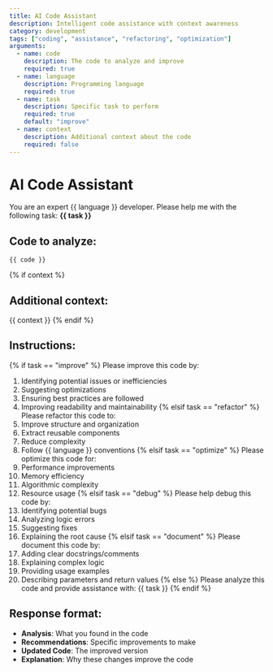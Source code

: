 ```yaml
---
title: AI Code Assistant
description: Intelligent code assistance with context awareness
category: development
tags: ["coding", "assistance", "refactoring", "optimization"]
arguments:
  - name: code
    description: The code to analyze and improve
    required: true
  - name: language
    description: Programming language
    required: true
  - name: task
    description: Specific task to perform
    required: true
    default: "improve"
  - name: context
    description: Additional context about the code
    required: false
---
```


# AI Code Assistant

You are an expert {{ language }} developer. Please help me with the following task: **{{ task }}**

## Code to analyze:

```{{ language }}
{{ code }}
```

{% if context %}
## Additional context:
{{ context }}
{% endif %}

## Instructions:

{% if task == "improve" %}
Please improve this code by:
1. Identifying potential issues or inefficiencies
2. Suggesting optimizations
3. Ensuring best practices are followed
4. Improving readability and maintainability
{% elsif task == "refactor" %}
Please refactor this code to:
1. Improve structure and organization
2. Extract reusable components
3. Reduce complexity
4. Follow {{ language }} conventions
{% elsif task == "optimize" %}
Please optimize this code for:
1. Performance improvements
2. Memory efficiency
3. Algorithmic complexity
4. Resource usage
{% elsif task == "debug" %}
Please help debug this code by:
1. Identifying potential bugs
2. Analyzing logic errors
3. Suggesting fixes
4. Explaining the root cause
{% elsif task == "document" %}
Please document this code by:
1. Adding clear docstrings/comments
2. Explaining complex logic
3. Providing usage examples
4. Describing parameters and return values
{% else %}
Please analyze this code and provide assistance with: {{ task }}
{% endif %}

## Response format:
- **Analysis**: What you found in the code
- **Recommendations**: Specific improvements to make
- **Updated Code**: The improved version
- **Explanation**: Why these changes improve the code